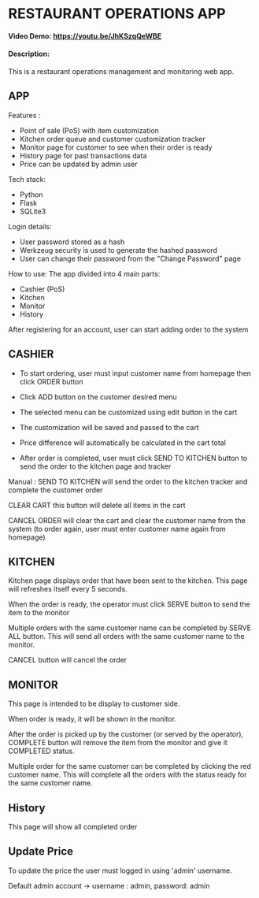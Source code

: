 # RESTAURANT OPERATIONS APP
#### Video Demo: https://youtu.be/JhKSzqQeWBE
#### Description:

This is a restaurant operations management and monitoring web app.

APP
----------------
Features :
- Point of sale (PoS) with item customization
- Kitchen order queue and customer customization tracker
- Monitor page for customer to see when their order is ready
- History page for past transactions data
- Price can be updated by admin user

Tech stack:
- Python
- Flask
- SQLite3


Login details:
- User password stored as a hash
- Werkzeug security is used to generate the hashed password
- User can change their password from the "Change Password" page


How to use:
The app divided into 4 main parts:
- Cashier (PoS)
- Kitchen
- Monitor
- History


After registering for an account, user can start adding order to the system


CASHIER
----------------
- To start ordering, user must input customer name from homepage then click ORDER button

- Click ADD button on the customer desired menu

- The selected menu can be customized using edit button in the cart

- The customization will be saved and passed to the cart

- Price difference will automatically be calculated in the cart total

- After order is completed, user must click SEND TO KITCHEN button to send the order to the kitchen page and tracker

Manual :
SEND TO KITCHEN will send the order to the kitchen tracker and complete the customer order

CLEAR CART this button will delete all items in the cart

CANCEL ORDER will clear the cart and clear the customer name from the system (to order again, user must enter customer name again from homepage)



KITCHEN
-----------------
Kitchen page displays order that have been sent to the kitchen. This page will refreshes itself every 5 seconds.

When the order is ready, the operator must click SERVE button to send the item to the monitor

Multiple orders with the same customer name can be completed by SERVE ALL button. This will send all orders with the same customer name to the monitor.

CANCEL button will cancel the order



MONITOR
-----------------
This page is intended to be display to customer side.

When order is ready, it will be shown in the monitor.

After the order is picked up by the customer (or served by the operator), COMPLETE button will remove the item from the monitor and give it COMPLETED status.

Multiple order for the same customer can be completed by clicking the red customer name. This will complete all the orders with the status ready for the same customer name.



History
-----------------
This page will show all completed order



Update Price
-----------------
To update the price the user must logged in using 'admin' username.

Default admin account -> username : admin, password: admin